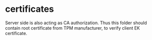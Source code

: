 # certificates

Server side is also acting as CA authorization.
Thus this folder should contain root certificate from TPM manufacturer, to verify client EK certificate.
